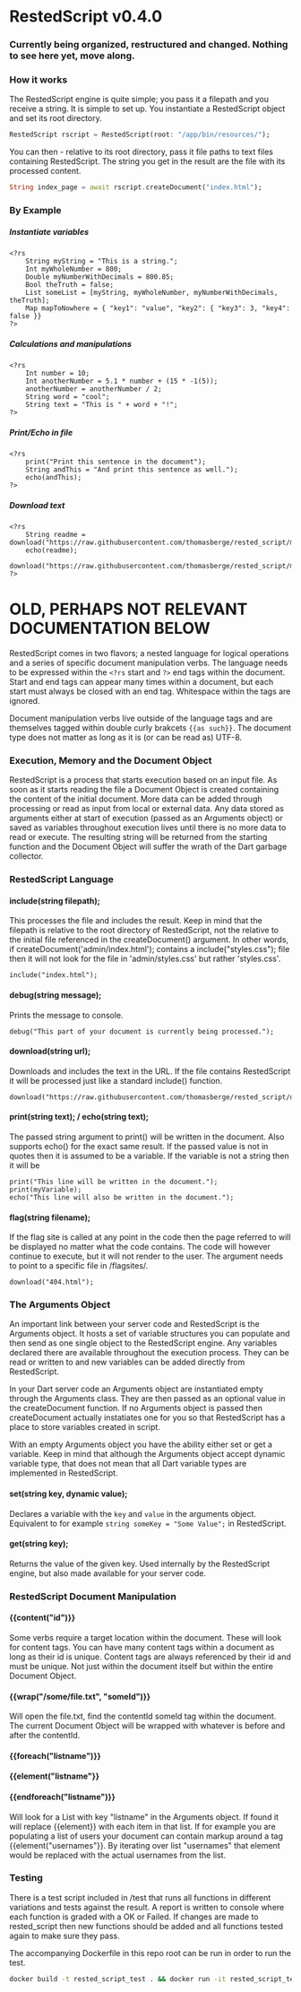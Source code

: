 # RestedScript v0.4.0

### Currently being organized, restructured and changed. Nothing to see here yet, move along.

### How it works

The RestedScript engine is quite simple; you pass it a filepath and you receive a string. It is simple to set up. You instantiate a RestedScript object and set its root directory. 

```dart
RestedScript rscript = RestedScript(root: "/app/bin/resources/");
```

You can then - relative to its root directory, pass it file paths to text files containing RestedScript. The string you get in the result are the file with its processed content.

```dart
String index_page = await rscript.createDocument("index.html");
```

### By Example

##### Instantiate variables

```
<?rs 
    String myString = "This is a string.";
    Int myWholeNumber = 800;
    Double myNumberWithDecimals = 800.85;
    Bool theTruth = false;
    List someList = [myString, myWholeNumber, myNumberWithDecimals, theTruth];
    Map mapToNowhere = { "key1": "value", "key2": { "key3": 3, "key4": false }}
?>
```

##### Calculations and manipulations
```
<?rs 
    Int number = 10;
    Int anotherNumber = 5.1 * number + (15 * -1(5));
    anotherNumber = anotherNumber / 2;
    String word = "cool";
    String text = "This is " + word + "!";
?>
```

##### Print/Echo in file
```
<?rs
    print("Print this sentence in the document");
    String andThis = "And print this sentence as well.");
    echo(andThis);
?>
```

##### Download text
```
<?rs
    String readme = download("https://raw.githubusercontent.com/thomasberge/rested_script/main/README.md");
    echo(readme);
    download("https://raw.githubusercontent.com/thomasberge/rested_script/main/README.md");
?>
```


# OLD, PERHAPS NOT RELEVANT DOCUMENTATION BELOW

RestedScript comes in two flavors; a nested language for logical operations and a series of specific document manipulation verbs. The language needs to be expressed within the ```<?rs``` start and ```?>``` end tags within the document. Start and end tags can appear many times within a document, but each start must always be closed with an end tag. Whitespace within the tags are ignored.

Document manipulation verbs live outside of the language tags and are themselves tagged within double curly brakcets ```{{as such}}```. The document type does not matter as long as it is (or can be read as) UTF-8.


### Execution, Memory and the Document Object

RestedScript is a process that starts execution based on an input file. As soon as it starts reading the file a Document Object is created containing the content of the initial document. More data can be added through processing or read as input from local or external data. Any data stored as arguments either at start of execution (passed as an Arguments object) or saved as variables throughout execution lives until there is no more data to read or execute. The resulting string will be returned from the starting function and the Document Object will suffer the wrath of the Dart garbage collector.


### RestedScript Language

#### include(string filepath);
This processes the file and includes the result. Keep in mind that the filepath is relative to the root directory of RestedScript, not the relative to the initial file referenced in the createDocument() argument. In other words, if createDocument('admin/index.html'); contains a include("styles.css"); file then it will not look for the file in 'admin/styles.css' but rather 'styles.css'.

```
include("index.html");
```

#### debug(string message);
Prints the message to console.

```
debug("This part of your document is currently being processed.");
```

#### download(string url);
Downloads and includes the text in the URL. If the file contains RestedScript it will be processed just like a standard include() function.

```
download("https://raw.githubusercontent.com/thomasberge/rested_script/dev/test/pages/include.html");
```

#### print(string text); / echo(string text);
The passed string argument to print() will be written in the document. Also supports echo() for the exact same result. If the passed value is not in quotes then it is assumed to be a variable. If the variable is not a string then it will be 

```
print("This line will be written in the document.");
print(myVariable);
echo("This line will also be written in the document.");
```

#### flag(string filename);
If the flag site is called at any point in the code then the page referred to will be displayed no matter what the code contains. The code will however continue to execute, but it will not render to the user. The argument needs to point to a specific file in <root>/flagsites/.

```
download("404.html");
```

  
### The Arguments Object
An important link between your server code and RestedScript is the Arguments object. It hosts a set of variable structures you can populate and then send as one single object to the RestedScript engine. Any variables declared there are available throughout the execution process. They can be read or written to and new variables can be added directly from RestedScript.
  
In your Dart server code an Arguments object are instantiated empty through the Arguments class. They are then passed as an optional value in the createDocument function. If no Arguments object is passed then createDocument actually instatiates one for you so that RestedScript has a place to store variables created in script.
  
With an empty Arguments object you have the ability either set or get a variable. Keep in mind that although the Arguments object accept dynamic variable type, that does not mean that all Dart variable types are implemented in RestedScript.

  
#### set(string key, dynamic value);
Declares a variable with the ```key``` and ```value``` in the arguments object. Equivalent to for example ```string someKey = "Some Value";``` in RestedScript.

#### get(string key);
Returns the value of the given key. Used internally by the RestedScript engine, but also made available for your server code.
  
  
### RestedScript Document Manipulation

  
#### {{content("id")}}
Some verbs require a target location within the document. These will look for content tags. You can have many content tags within a document as long as their id is unique. Content tags are always referenced by their id and must be unique. Not just within the document itself but within the entire Document Object. 

  
#### {{wrap("/some/file.txt", "someId")}}
Will open the file.txt, find the contentId someId tag within the document. The current Document Object will be wrapped with whatever is before and after the contentId.


#### {{foreach("listname")}}
#### {{element("listname"}}
#### {{endforeach("listname")}}
Will look for a List with key "listname" in the Arguments object. If found it will replace {{element}} with each item in that list. If for example you are populating a list of users your document can contain markup around a tag {{element("usernames"}}. By iterating over list "usernames" that element would be replaced with the actual usernames from the list.
  
### Testing
There is a test script included in /test that runs all functions in different variations and tests against the result. A report is written to console where each function is graded with a OK or Failed. If changes are made to rested_script then new functions should be added and all functions tested again to make sure they pass.

The accompanying Dockerfile in this repo root can be run in order to run the test.

```bash
docker build -t rested_script_test . && docker run -it rested_script_test
```
